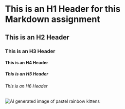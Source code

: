 # This is an H1 Header for this Markdown assignment
## This is an H2 Header
### This is an H3 Header
#### This is an H4 Header
##### This is an H5 Header
###### This is an H6 Header

![AI generated image of pastel rainbow kittens](https://github.com/user-attachments/assets/87036732-a2f5-481f-99ca-16c2e1016d49)
